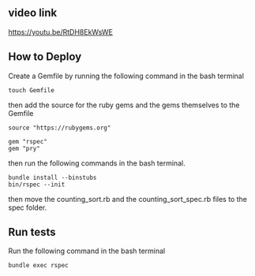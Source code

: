 ## video link
https://youtu.be/RtDH8EkWsWE

## How to Deploy
Create a Gemfile by running the following command in the bash terminal
```
touch Gemfile
```

then add the source for the ruby gems and the gems themselves to the Gemfile

```
source "https://rubygems.org"

gem "rspec"
gem "pry"
```

then run the following commands in the bash terminal.

```
bundle install --binstubs
bin/rspec --init
```

then move the counting_sort.rb and the counting_sort_spec.rb files to the spec folder.

## Run tests
Run the following command in the bash terminal
```
bundle exec rspec
```